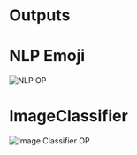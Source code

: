 # Outputs

# NLP Emoji
![NLP OP](https://i.imgur.com/XeD2lNi.png)


# ImageClassifier
![Image Classifier OP](https://i.imgur.com/0cmEVjw.png)
